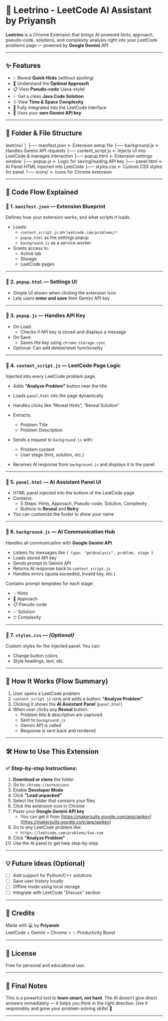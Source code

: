 # 🚀 Leetrino - LeetCode AI Assistant by Priyansh

**Leetrino** is a Chrome Extension that brings AI-powered hints, approach, pseudo-code, solutions, and complexity analysis right into your LeetCode problems page — powered by **Google Gemini** API.

---

## ✨ Features

- 💡 Reveal **Quick Hints** (without spoiling)
- 🧠 Understand the **Optimal Approach**
- 📋 View **Pseudo-code** (Java-style)
- ✅ Get a clean **Java Code Solution**
- ⏱ View **Time & Space Complexity**
- 🧪 Fully integrated into the LeetCode interface
- 🔑 Uses your **own Gemini API key**

---

## 🧩 Folder & File Structure

leetrino/
│
├── manifest.json            ← Extension setup file
├── background.js            ← Handles Gemini API requests
├── content_script.js        ← Injects UI into LeetCode & manages interaction
├── popup.html               ← Extension settings window
├── popup.js                 ← Logic for saving/loading API key
├── panel.html               ← AI Panel HTML injected into LeetCode
├── styles.css               ← Custom CSS styles for panel
└── icons/                   ← Icons for Chrome extension


---

## 🧠 Code Flow Explained

### 🔹 1. `manifest.json` — **Extension Blueprint**
Defines how your extension works, and what scripts it loads.

- Loads:
  - `content_script.js` on `leetcode.com/problems/*`
  - `popup.html` as the settings popup
  - `background.js` as a service worker
- Grants access to:
  - Active tab
  - Storage
  - LeetCode pages

---

### 🔹 2. `popup.html` — **Settings UI**
- Simple UI shown when clicking the extension icon
- Lets users **enter and save** their Gemini API key

---

### 🔹 3. `popup.js` — **Handles API Key**
- On Load:
  - Checks if API key is stored and displays a message
- On Save:
  - Saves the key using `chrome.storage.sync`
- Optional: Can add delete/reset functionality

---

### 🔹 4. `content_script.js` — **LeetCode Page Logic**
Injected into every LeetCode problem page.

- Adds **"Analyze Problem"** button near the title
- Loads `panel.html` into the page dynamically
- Handles clicks like “Reveal Hints”, “Reveal Solution”
- Extracts:
  - Problem Title
  - Problem Description
- Sends a request to `background.js` with:
  - Problem content
  - User stage (hint, solution, etc.)

- Receives AI response from `background.js` and displays it in the panel

---

### 🔹 5. `panel.html` — **AI Assistant Panel UI**
- HTML panel injected into the bottom of the LeetCode page
- Contains:
  - 5 Steps: Hints, Approach, Pseudo-code, Solution, Complexity
  - Buttons to **Reveal** and **Retry**
- You can customize the footer to show your name

---

### 🔹 6. `background.js` — **AI Communication Hub**
Handles all communication with **Google Gemini API**.

- Listens for messages like `{ type: "getAnalysis", problem, stage }`
- Loads stored API key
- Sends prompt to Gemini API
- Returns AI response back to `content_script.js`
- Handles errors (quota exceeded, invalid key, etc.)

Contains prompt templates for each stage:
- 💡 Hints
- 🧠 Approach
- 📋 Pseudo-code
- ✅ Solution
- ⏱ Complexity

---

### 🔹 7. `styles.css` — *(Optional)*
Custom styles for the injected panel. You can:
- Change button colors
- Style headings, text, etc.

---

## 🧪 How It Works (Flow Summary)

1. User opens a LeetCode problem
2. `content_script.js` runs and adds a button: **"Analyze Problem"**
3. Clicking it shows the **AI Assistant Panel** (`panel.html`)
4. When user clicks any **Reveal** button:
   - Problem title & description are captured
   - Sent to `background.js`
   - Gemini API is called
   - Response is sent back and rendered

---

## 🛠 How to Use This Extension

### ✅ Step-by-step Instructions:

1. **Download or clone** the folder
2. Go to: `chrome://extensions`
3. Enable **Developer Mode**
4. Click **"Load unpacked"**
5. Select the folder that contains your files
6. Click the extension icon in Chrome
7. Paste your **Google Gemini API key**
   - You can get it from [https://makersuite.google.com/app/apikey](https://makersuite.google.com/app/apikey)
8. Go to any LeetCode problem like:
   - `https://leetcode.com/problems/two-sum`
9. Click **"Analyze Problem"**
10. Use the AI panel to get help step-by-step


---

## 💡 Future Ideas (Optional)

- [ ] Add support for Python/C++ solutions
- [ ] Save user history locally
- [ ] Offline mode using local storage
- [ ] Integrate with LeetCode "Discuss" section

---

## 🙌 Credits

Made with 💻 by **Priyansh**  
LeetCode + Gemini + Chrome = 💥 Productivity Boost

---

## 📄 License

Free for personal and educational use.

---

## 🧠 Final Notes

This is a powerful tool to **learn smart, not hard**. The AI doesn’t give direct answers immediately — it helps you think in the right direction. Use it responsibly and grow your problem-solving skills! 💪

---
